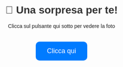 <!DOCTYPE html>
<html lang="it">
<head>
  <meta charset="UTF-8">
  <title>Scopri la foto</title>
  <style>
    body {
      font-family: Arial, sans-serif;
      text-align: center;
      margin-top: 100px;
    }
    h1 {
      color: #333;
    }
    a {
      display: inline-block;
      padding: 15px 30px;
      margin-top: 20px;
      font-size: 18px;
      text-decoration: none;
      color: white;
      background-color: #007BFF;
      border-radius: 10px;
    }
    a:hover {
      background-color: #0056b3;
    }
  </style>
</head>
<body>
  <h1>🎉 Una sorpresa per te!</h1>
  <p>Clicca sul pulsante qui sotto per vedere la foto</p>
  <a href="https://drive.google.com/file/d/1g0YMRuIT1LD-i-oS2Y6DHuuW7IeC4LIV/view?usp=1" target="_blank">Clicca qui</a>
</body>
</html>
